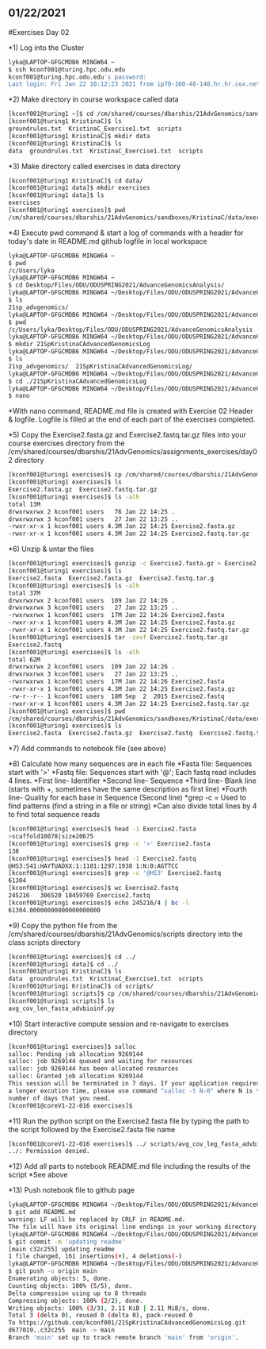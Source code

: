 ## 01/22/2021
#Exercises Day 02

*1) Log into the Cluster
```sh
lyka@LAPTOP-GFGCMDB6 MINGW64 ~
$ ssh kconf001@turing.hpc.odu.edu
kconf001@turing.hpc.odu.edu's password:
Last login: Fri Jan 22 10:12:23 2021 from ip70-160-48-140.hr.hr.cox.net
```

*2) Make directory in course workspace called data
```sh
[kconf001@turing1 ~]$ cd /cm/shared/courses/dbarshis/21AdvGenomics/sandboxes/KristinaC
[kconf001@turing1 KristinaC]$ ls
groundrules.txt  KristinaC_Exercise1.txt  scripts
[kconf001@turing1 KristinaC]$ mkdir data
[kconf001@turing1 KristinaC]$ ls
data  groundrules.txt  KristinaC_Exercise1.txt  scripts
```
 
*3) Make directory called exercises in data directory
```sh
[kconf001@turing1 KristinaC]$ cd data/
[kconf001@turing1 data]$ mkdir exercises
[kconf001@turing1 data]$ ls
exercises 
[kconf001@turing1 exercises]$ pwd
/cm/shared/courses/dbarshis/21AdvGenomics/sandboxes/KristinaC/data/exercises  
```

*4) Execute pwd command & start a log of commands with a header for today's date in README.md github logfile in local workspace
```sh
lyka@LAPTOP-GFGCMDB6 MINGW64 ~
$ pwd        
/c/Users/lyka
lyka@LAPTOP-GFGCMDB6 MINGW64 ~
$ cd Desktop/Files/ODU/ODUSPRING2021/AdvanceGenomicsAnalysis/
lyka@LAPTOP-GFGCMDB6 MINGW64 ~/Desktop/Files/ODU/ODUSPRING2021/AdvanceGenomicsAnalysis (main)
$ ls                                                                                                                             
21sp_advgenomics/
lyka@LAPTOP-GFGCMDB6 MINGW64 ~/Desktop/Files/ODU/ODUSPRING2021/AdvanceGenomicsAnalysis (main)
$ pwd 
/c/Users/lyka/Desktop/Files/ODU/ODUSPRING2021/AdvanceGenomicsAnalysis 
lyka@LAPTOP-GFGCMDB6 MINGW64 ~/Desktop/Files/ODU/ODUSPRING2021/AdvanceGenomicsAnalysis (main)
$ mkdir 21SpKristinaCAdvancedGenomicsLog
lyka@LAPTOP-GFGCMDB6 MINGW64 ~/Desktop/Files/ODU/ODUSPRING2021/AdvanceGenomicsAnalysis
$ ls
21sp_advgenomics/  21SpKristinaCAdvancedGenomicsLog/
lyka@LAPTOP-GFGCMDB6 MINGW64 ~/Desktop/Files/ODU/ODUSPRING2021/AdvanceGenomicsAnalysis
$ cd ./21SpKristinaCAdvancedGenomicsLog
lyka@LAPTOP-GFGCMDB6 MINGW64 ~/Desktop/Files/ODU/ODUSPRING2021/AdvanceGenomicsAnalysis/21SpKristinaCAdvancedGenomicsLog (main)
$ nano     
```

*With nano command, README.md file is created with Exercise 02 Header & logfile.
Logfile is filled at the end of each part of the exercises completed.

*5) Copy the Exercise2.fasta.gz and Exercise2.fastq.tar.gz files into your course exercises directory from the /cm/shared/courses/dbarshis/21AdvGenomics/assignments_exercises/day02 directory
```sh
[kconf001@turing1 exercises]$ cp /cm/shared/courses/dbarshis/21AdvGenomics/assignments_exercises/day02/Exercise2.fast* ./
[kconf001@turing1 exercises]$ ls
Exercise2.fasta.gz  Exercise2.fastq.tar.gz
[kconf001@turing1 exercises]$ ls -alh
total 13M 
drwxrwxrwx 2 kconf001 users   76 Jan 22 14:25 .
drwxrwxrwx 3 kconf001 users   27 Jan 22 13:25 ..
-rwxr-xr-x 1 kconf001 users 4.3M Jan 22 14:25 Exercise2.fasta.gz
-rwxr-xr-x 1 kconf001 users 4.3M Jan 22 14:25 Exercise2.fastq.tar.gz 
```

*6) Unzip & untar the files
```sh
[kconf001@turing1 exercises]$ gunzip -c Exercise2.fasta.gz > Exercise2.fasta
[kconf001@turing1 exercises]$ ls
Exercise2.fasta  Exercise2.fasta.gz  Exercise2.fastq.tar.g
[kconf001@turing1 exercises]$ ls -alh
total 37M
drwxrwxrwx 2 kconf001 users  109 Jan 22 14:26 .
drwxrwxrwx 3 kconf001 users   27 Jan 22 13:25 ..
-rwxrwxrwx 1 kconf001 users  17M Jan 22 14:26 Exercise2.fasta
-rwxr-xr-x 1 kconf001 users 4.3M Jan 22 14:25 Exercise2.fasta.gz
-rwxr-xr-x 1 kconf001 users 4.3M Jan 22 14:25 Exercise2.fastq.tar.gz
[kconf001@turing1 exercises]$ tar -zxvf Exercise2.fastq.tar.gz
Exercise2.fastq
[kconf001@turing1 exercises]$ ls -alh
total 62M
drwxrwxrwx 2 kconf001 users  109 Jan 22 14:26 .                                                                   
drwxrwxrwx 3 kconf001 users   27 Jan 22 13:25 .. 
-rwxrwxrwx 1 kconf001 users  17M Jan 22 14:26 Exercise2.fasta                                                     
-rwxr-xr-x 1 kconf001 users 4.3M Jan 22 14:25 Exercise2.fasta.gz
-rw-r--r-- 1 kconf001 users  18M Sep  2  2015 Exercise2.fastq                                                 
-rwxr-xr-x 1 kconf001 users 4.3M Jan 22 14:25 Exercise2.fastq.tar.gz 
[kconf001@turing1 exercises]$ pwd 
/cm/shared/courses/dbarshis/21AdvGenomics/sandboxes/KristinaC/data/exercises                    
[kconf001@turing1 exercises]$ ls                      
Exercise2.fasta  Exercise2.fasta.gz  Exercise2.fastq  Exercise2.fastq.tar.gz
```

*7) Add commands to notebook file (see above)

*8) Calculate how many sequences are in each file
*Fasta file: Sequences start with '>'
*Fastq file: Sequences start with '@'; Each fastq read includes 4 lines.
*First line- Identifier
*Second line- Sequence
*Third line- Blank line (starts with +, sometimes have the same description as first line)
*Fourth line- Quality for each base in Sequence (Second line)
*grep -c = Used to find patterns (find a string in a file or string)
*Can also divide total lines by 4 to find total sequence reads

```sh 
[kconf001@turing1 exercises]$ head -1 Exercise2.fasta
>scaffold10078|size20675
[kconf001@turing1 exercises]$ grep -c '>' Exercise2.fasta
138
[kconf001@turing1 exercises]$ head -1 Exercise2.fastq
@HS3:541:HAYTUADXX:1:1101:1297:1938 1:N:0:AGTTCC
[kconf001@turing1 exercises]$ grep -c '@HS3' Exercise2.fastq
61304
[kconf001@turing1 exercises]$ wc Exercise2.fastq
245216   306520 18459769 Exercise2.fastq
[kconf001@turing1 exercises]$ echo 245216/4 | bc -l
61304.00000000000000000000  
```

*9) Copy the python file from the /cm/shared/courses/dbarshis/21AdvGenomics/scripts directory into the class scripts directory
```sh
[kconf001@turing1 exercises]$ cd ../
[kconf001@turing1 data]$ cd ../
[kconf001@turing1 KristinaC]$ ls
data  groundrules.txt  KristinaC_Exercise1.txt  scripts
[kconf001@turing1 KristinaC]$ cd scripts/
[kconf001@turing1 scripts]$ cp /cm/shared/courses/dbarshis/21AdvGenomics/scripts/avg_cov_len_fasta_advbioinf.py ../scripts
[kconf001@turing1 scripts]$ ls
avg_cov_len_fasta_advbioinf.py
```

*10) Start interactive compute session and re-navigate to exercises directory
```sh
[kconf001@turing1 exercises]$ salloc
salloc: Pending job allocation 9269144
salloc: job 9269144 queued and waiting for resources
salloc: job 9269144 has been allocated resources
salloc: Granted job allocation 9269144
This session will be terminated in 7 days. If your application requires
a longer excution time, please use command "salloc -t N-0" where N is the
number of days that you need.
[kconf001@coreV1-22-016 exercises]$
```

*11) Run the python script on the Exercise2.fasta file by typing the path to the script followed by the Exercise2.fasta file name
```sh
[kconf001@coreV1-22-016 exercises]$ ../ scripts/avg_cov_leg_fasta_advbioinf.py Exercise2.fasta
../: Permission denied. 
```

*12) Add all parts to notebook README.md file including the results of the script
*See above

*13) Push notebook file to github page
```sh
lyka@LAPTOP-GFGCMDB6 MINGW64 ~/Desktop/Files/ODU/ODUSPRING2021/AdvanceGenomicsAnalysis/21SpKristinaCAdvancedGenomicsLog (main)                                                                                                                  
$ git add README.md
warning: LF will be replaced by CRLF in README.md.
The file will have its original line endings in your working directory
lyka@LAPTOP-GFGCMDB6 MINGW64 ~/Desktop/Files/ODU/ODUSPRING2021/AdvanceGenomicsAnalysis/21SpKristinaCAdvancedGenomicsLog (main)
$ git commit -m 'updating readme'
[main c32c255] updating readme
1 file changed, 161 insertions(+), 4 deletions(-)
lyka@LAPTOP-GFGCMDB6 MINGW64 ~/Desktop/Files/ODU/ODUSPRING2021/AdvanceGenomicsAnalysis/21SpKristinaCAdvancedGenomicsLog (main)
$ git push -u origin main
Enumerating objects: 5, done.
Counting objects: 100% (5/5), done.
Delta compression using up to 8 threads
Compressing objects: 100% (2/2), done.
Writing objects: 100% (3/3), 2.11 KiB | 2.11 MiB/s, done.
Total 3 (delta 0), reused 0 (delta 0), pack-reused 0
To https://github.com/kconf001/21SpKristinaCAdvancedGenomicsLog.git
d677019..c32c255  main -> main
Branch 'main' set up to track remote branch 'main' from 'origin'.
```
